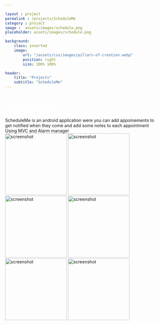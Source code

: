 ```yaml
---

layout : project
permalink : /projects/ScheduleMe
category : project
image :  assets/images/schedule.png
placeholder: assets/images/schedule.png

background:
    class: inverted
    image:
        url: "/assets/css/images/pillars-of-creation.webp"
        position: right
        size: 100% 100%

header:
    title: "Projects"
    subtitle: "ScheduleMe"
---
```


<h1 style="color:white">ScheduleMe</h1>
ScheduleMe is an android application were you can add appoinements to get notified when they come and add some notes to each appointment
Using MVC and Alarm manager


<div style="overflow:auto;">
		<div>
      <img src="https://user-images.githubusercontent.com/49305252/137156247-48aa6086-a6db-47c4-9d38-4ee64484e1fc.png" alt="screenshot" width="200"/>
      <img src="https://user-images.githubusercontent.com/49305252/137156326-c8b7fcd8-4965-4fa0-bff8-ae6ce6b88776.png" alt="screenshot" width="200"/>
      <img src="https://user-images.githubusercontent.com/49305252/137156911-2e7a5ff4-67c7-4c15-a635-eabfce2f320e.png" alt="screenshot" width="200"/>
      <img src="https://user-images.githubusercontent.com/49305252/137157000-2e882bf2-2396-4668-9142-44ea60a9f9d9.png" alt="screenshot" width="200"/>
      <img src="https://user-images.githubusercontent.com/49305252/137157145-5baf0937-e8ab-48aa-9e10-ea1e9a4f577d.png" alt="screenshot" width="200"/>
      <img src="https://user-images.githubusercontent.com/49305252/137157367-43c86a29-b277-4675-acd2-9b366566b124.gif" alt="screenshot" width="200"/>
		</div>
</div>
